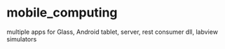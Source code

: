 # mobile_computing

multiple apps for Glass, Android tablet, server, rest consumer dll, labview simulators

